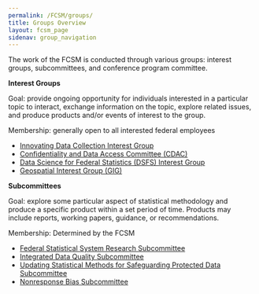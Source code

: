 ```yaml
---
permalink: /FCSM/groups/
title: Groups Overview
layout: fcsm_page
sidenav: group_navigation
---
```

<p>The work of the FCSM is conducted through various groups:  interest groups, subcommittees, and conference program committee.</p>

<p><b>Interest Groups</b></p>
<p>Goal:  provide ongoing opportunity for individuals interested in a particular topic to interact, exchange information on the topic, explore related issues, and produce products and/or events of interest to the group.</p>

<p>Membership: generally open to all interested federal employees </p>

<ul>
	<li><a href="{{site.baseurl}}/FCSM/groups/idcig/">Innovating Data Collection Interest Group</a></li>
  <li><a href="{{site.baseurl}}/FCSM/groups/cdac/">Confidentiality and Data Access Committee (CDAC)</a></li>
  <li><a href="{{site.baseurl}}/FCSM/groups/dsfs/">Data Science for Federal Statistics (DSFS) Interest Group</a></li>
	<li><a href="{{site.baseurl}}/FCSM/groups/gig/">Geospatial Interest Group (GIG)</a></li>
  <!-- <li><a href="{{site.baseurl}}/groups/sogisc-ig/">Sexual Orientation, Gender Identity, and Sex Characteristics (SOGISC) Interest Group</a></li> -->
</ul>

<p><b>Subcommittees</b></p>

<p>Goal:  explore some particular aspect of statistical methodology and produce a specific product within a set period of time.  Products may include reports, working papers, guidance, or recommendations. </p>

<p>Membership: Determined by the FCSM</p>

<ul>
  <li><a href="{{site.baseurl}}/FCSM/groups/fssr-subcommittee/">Federal Statistical System Research Subcommittee</a></li>
  <li><a href="{{site.baseurl}}/FCSM/groups/data-quality/">Integrated Data Quality Subcommittee</a></li>
  <li><a href="{{site.baseurl}}/FCSM/groups/data-safeguards">Updating Statistical Methods for Safeguarding Protected Data Subcommittee</a></li>
  <li><a href="{{site.baseurl}}/FCSM/groups/nonresponse-bias">Nonresponse Bias Subcommittee</a></li>
  <!-- <li><a href="{{site.baseurl}}/groups/sogisc">Sexual Orientation, Gender Identity, and Sex Characteristics (SOGISC) Subcommittee</a></li> -->
</ul>
